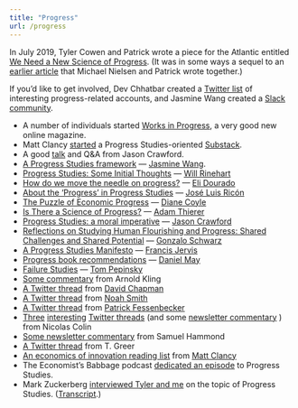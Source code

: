 ```yaml
---
title: "Progress"
url: /progress
---
```


In July 2019, Tyler Cowen and Patrick wrote a piece for the Atlantic entitled [We Need a New Science of Progress](https://www.theatlantic.com/science/archive/2019/07/we-need-new-science-progress/594946/). (It was in some ways a sequel to an [earlier article](https://www.theatlantic.com/science/archive/2018/11/diminishing-returns-science/575665/) that Michael Nielsen and Patrick wrote together.) 

If you’d like to get involved, Dev Chhatbar created a [Twitter list](https://twitter.com/i/lists/1291728370825334784?s=20) of interesting progress-related accounts, and Jasmine Wang created a [Slack community](http://bit.ly/ProgressSlackInvite).
* A number of individuals started [Works in Progress](https://worksinprogress.co/), a very good new online magazine.
* Matt Clancy [started](https://twitter.com/mattsclancy/status/1327276270049169408) a Progress Studies-oriented [Substack](https://mattsclancy.substack.com/).
* A good [talk](https://www.youtube.com/watch?v=HoAd1lkZzbc) and Q&A from Jason Crawford.
* [A Progress Studies framework](https://jasminew.me/post/progress/) — [Jasmine Wang](https://twitter.com/j_asminewang).
* [Progress Studies: Some Initial Thoughts](http://www.williamrinehart.com/2019/progress-studies-some-initial-thoughts/) — [Will Rinehart](https://twitter.com/WillRinehart) 
* [How do we move the needle on progress?](https://elidourado.com/blog/move-the-needle-on-progress/) — [Eli Dourado](https://twitter.com/elidourado) 
* [About the ‘Progress’ in Progress Studies](https://nintil.com/progress-in-progress/) — [José Luis Ricón](https://twitter.com/ArtirKel) 
* [The Puzzle of Economic Progress](https://www.project-syndicate.org/commentary/economic-progress-academic-research-puzzle-by-diane-coyle-2019-08) — [Diane Coyle](https://twitter.com/DianeCoyle1859) 
* [Is There a Science of Progress?](https://www.aier.org/article/there-science-progress) — [Adam Thierer](https://twitter.com/AdamThierer) 
* [Progress Studies: a moral imperative](https://rootsofprogress.org/progress-studies-a-moral-imperative) — [Jason Crawford](https://twitter.com/jasoncrawford) 
* [Reflections on Studying Human Flourishing and Progress: Shared Challenges and Shared Potential](https://medium.com/@ArchbridgeInst/reflections-on-studying-human-flourishing-and-progress-shared-challenges-and-shared-potential-45f277572f30) — [Gonzalo Schwarz](https://twitter.com/gonzaloschwarz) 
* [A Progress Studies Manifesto](https://www.progressstudies.org/2019/08/09/manifesto/) — [Francis Jervis](https://twitter.com/f_j_j_) 
* [Progress book recommendations](https://danielmamay.github.io/progress) — [Daniel May](https://twitter.com/danielmamay) 
* [Failure Studies](https://tompepinsky.com/2019/08/01/failure-studies/) — [Tom Pepinsky](https://twitter.com/TomPepinsky) 
* [Some commentary](http://www.arnoldkling.com/blog/progress-questions-and-answers/) from Arnold Kling
* [A Twitter thread](https://twitter.com/meaningness/status/1156964645657169920?s=21) from [David Chapman](https://twitter.com/Meaningness) 
* [A Twitter thread](https://twitter.com/noahpinion/status/1156666953794125824?s=21) from [Noah Smith](https://twitter.com/Noahpinion) 
* [A Twitter thread](https://twitter.com/pfessenbecker/status/1156981630025785344?s=21) from [Patrick Fessenbecker](https://twitter.com/pfessenbecker) 
* [Three](https://twitter.com/nicolas_colin/status/1158060525235953664?s=21) [interesting](https://twitter.com/Nicolas_Colin/status/1158762855145058304) [Twitter threads](https://twitter.com/Nicolas_Colin/status/1159106937625174016) (and some [newsletter commentary](https://mailchi.mp/thefamily/social-media-french-grandes-coles-progress-studies-135) ) from Nicolas Colin
* [Some newsletter commentary](https://mailchi.mp/2a435f8832f3/struggling-regions-newsletter-the-case-for-progress-studies?e=%5BUNIQID%5D) from Samuel Hammond
* [A Twitter thread](https://twitter.com/Scholars_Stage/status/1202743773278527488) from T. Greer
* [An economics of innovation reading list](http://matt-clancy.com/economics-of-innovation-detailed-reading-list/) from [Matt Clancy](https://twitter.com/mattsclancy) 
* The Economist’s Babbage podcast [dedicated an episode](https://www.economist.com/podcasts/2019/09/04/innovation-around-innovation-studying-the-science-of-progress?fsrc=scn/tw/te/bl/ed/innovationaroundinnovationstudyingthescienceofprogressbabbage) to Progress Studies.
* Mark Zuckerberg [interviewed Tyler and me](https://about.fb.com/news/2019/11/a-conversation-with-mark-zuckerberg-patrick-collison-and-tyler-cowen/) on the topic of Progress Studies. ([Transcript](https://patrickcollison.com/static/files/progress-mz.pdf).)


